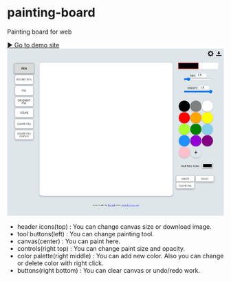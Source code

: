 # painting-board

Painting board for web

[▶ Go to demo site](https://mintlib66.github.io/painting-board/)  
![screenshot](./img/demo_capture.JPG)

- header icons(top) : You can change canvas size or download image.
- tool buttons(left) : You can change painting tool.
- canvas(center) : You can paint here.
- controls(right top) : You can change paint size and opacity.
- color palette(right middle) : You can add new color. Also you can change or delete color with right click.
- buttons(right bottom) : You can clear canvas or undo/redo work.

